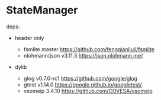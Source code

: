 # StateManager

deps:
- header only
  - fsmlite master https://github.com/fengqianliuli/fsmlite
  - nlohmann/json v3.11.3 https://json.nlohmann.me/

- dylib
  - glog v0.7.0-rc1 https://github.com/google/glog
  - gtest v1.14.0 https://google.github.io/googletest/
  - vsomeip 3.4.10 https://github.com/COVESA/vsomeip